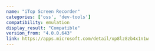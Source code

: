 ```yaml
---
name: "iTop Screen Recorder"
categories: ['oss', 'dev-tools']
compatibility: emulation
display_result: "Compatible"
version_from: "4.0.0.643"
link: https://apps.microsoft.com/detail/xp8lz8zb4x1n1w
---
```

